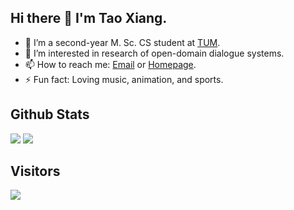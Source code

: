 ## Hi there 👋 I'm Tao Xiang.

- 🌱 I’m a second-year M. Sc. CS student at [TUM](https://www.tum.de/).
- 🔭 I’m interested in research of open-domain dialogue systems.
- 📫 How to reach me: [Email](mailto:tao.xiang@tum.de) or [Homepage](https://leoxiang66.github.io/).
- ⚡ Fun fact: Loving music, animation, and sports.

## Github Stats

<img src="https://github-readme-stats.vercel.app/api?username=leoxiang66&count_private=true&show_icons=true&layout=compact" />

<img src="https://github-readme-stats.vercel.app/api/top-langs/?username=leoxiang66&hide=HTML,PostScript,JavaScript,Java,CSS&" />

## Visitors

<img src="https://profile-counter.glitch.me/leoxiang66/count.svg" />


<!--

- 🔭 I’m currently working on ...
- 🌱 I’m currently learning ...
- 👯 I’m looking to collaborate on ...
- 🤔 I’m looking for help with ...
- 💬 Ask me about ...
- 📫 How to reach me: ...
- 😄 Pronouns: ...
- ⚡ Fun fact: ...
  -->
